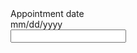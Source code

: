 
<div class="usa-form-group">
  <label class="usa-label" id="appointment-date-label" for="appointment-date"
    >Appointment date</label
  >
  <div class="usa-hint" id="appointment-date-hint">mm/dd/yyyy</div>
  <div class="usa-date-picker">
    <input
      class="usa-input"
      id="appointment-date"
      name="appointment-date"
      aria-labelledby="appointment-date-label"
      aria-describedby="appointment-date-hint"
    />
  </div>
</div>